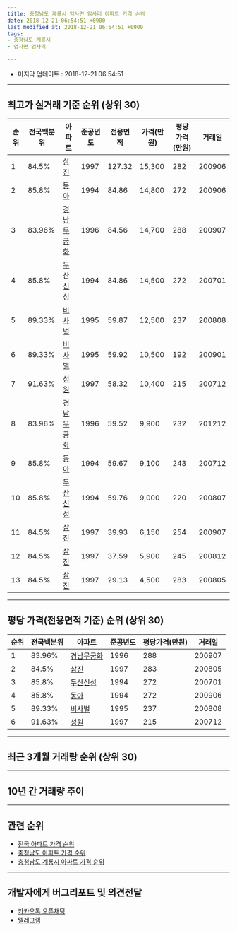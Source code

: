```yaml
---
title: 충청남도 계룡시 엄사면 엄사리 아파트 가격 순위
date: 2018-12-21 06:54:51 +0900
last_modified_at: 2018-12-21 06:54:51 +0900
tags:
- 충청남도 계룡시
- 엄사면 엄사리

---
```


* 마지막 업데이트 : 2018-12-21 06:54:51

---

## 최고가 실거래 기준 순위 (상위 30)


|순위|전국백분위|아파트|준공년도|전용면적|가격(만원)|평당가격(만원)|거래일|
|---|---|---|---|---|---|---|---|
|1|84.5%|[삼진](https://search.naver.com/search.naver?query=%EC%B6%A9%EC%B2%AD%EB%82%A8%EB%8F%84+%EA%B3%84%EB%A3%A1%EC%8B%9C+%EC%97%84%EC%82%AC%EB%A9%B4+%EC%97%84%EC%82%AC%EB%A6%AC+%EC%82%BC%EC%A7%84)|1997|127.32|15,300|282|200906|
|2|85.8%|[동아](https://search.naver.com/search.naver?query=%EC%B6%A9%EC%B2%AD%EB%82%A8%EB%8F%84+%EA%B3%84%EB%A3%A1%EC%8B%9C+%EC%97%84%EC%82%AC%EB%A9%B4+%EC%97%84%EC%82%AC%EB%A6%AC+%EB%8F%99%EC%95%84)|1994|84.86|14,800|272|200906|
|3|83.96%|[경남무궁화](https://search.naver.com/search.naver?query=%EC%B6%A9%EC%B2%AD%EB%82%A8%EB%8F%84+%EA%B3%84%EB%A3%A1%EC%8B%9C+%EC%97%84%EC%82%AC%EB%A9%B4+%EC%97%84%EC%82%AC%EB%A6%AC+%EA%B2%BD%EB%82%A8%EB%AC%B4%EA%B6%81%ED%99%94)|1996|84.56|14,700|288|200907|
|4|85.8%|[두산신성](https://search.naver.com/search.naver?query=%EC%B6%A9%EC%B2%AD%EB%82%A8%EB%8F%84+%EA%B3%84%EB%A3%A1%EC%8B%9C+%EC%97%84%EC%82%AC%EB%A9%B4+%EC%97%84%EC%82%AC%EB%A6%AC+%EB%91%90%EC%82%B0%EC%8B%A0%EC%84%B1)|1994|84.86|14,500|272|200701|
|5|89.33%|[비사벌](https://search.naver.com/search.naver?query=%EC%B6%A9%EC%B2%AD%EB%82%A8%EB%8F%84+%EA%B3%84%EB%A3%A1%EC%8B%9C+%EC%97%84%EC%82%AC%EB%A9%B4+%EC%97%84%EC%82%AC%EB%A6%AC+%EB%B9%84%EC%82%AC%EB%B2%8C)|1995|59.87|12,500|237|200808|
|6|89.33%|[비사벌](https://search.naver.com/search.naver?query=%EC%B6%A9%EC%B2%AD%EB%82%A8%EB%8F%84+%EA%B3%84%EB%A3%A1%EC%8B%9C+%EC%97%84%EC%82%AC%EB%A9%B4+%EC%97%84%EC%82%AC%EB%A6%AC+%EB%B9%84%EC%82%AC%EB%B2%8C)|1995|59.92|10,500|192|200901|
|7|91.63%|[성원](https://search.naver.com/search.naver?query=%EC%B6%A9%EC%B2%AD%EB%82%A8%EB%8F%84+%EA%B3%84%EB%A3%A1%EC%8B%9C+%EC%97%84%EC%82%AC%EB%A9%B4+%EC%97%84%EC%82%AC%EB%A6%AC+%EC%84%B1%EC%9B%90)|1997|58.32|10,400|215|200712|
|8|83.96%|[경남무궁화](https://search.naver.com/search.naver?query=%EC%B6%A9%EC%B2%AD%EB%82%A8%EB%8F%84+%EA%B3%84%EB%A3%A1%EC%8B%9C+%EC%97%84%EC%82%AC%EB%A9%B4+%EC%97%84%EC%82%AC%EB%A6%AC+%EA%B2%BD%EB%82%A8%EB%AC%B4%EA%B6%81%ED%99%94)|1996|59.52|9,900|232|201212|
|9|85.8%|[동아](https://search.naver.com/search.naver?query=%EC%B6%A9%EC%B2%AD%EB%82%A8%EB%8F%84+%EA%B3%84%EB%A3%A1%EC%8B%9C+%EC%97%84%EC%82%AC%EB%A9%B4+%EC%97%84%EC%82%AC%EB%A6%AC+%EB%8F%99%EC%95%84)|1994|59.67|9,100|243|200712|
|10|85.8%|[두산신성](https://search.naver.com/search.naver?query=%EC%B6%A9%EC%B2%AD%EB%82%A8%EB%8F%84+%EA%B3%84%EB%A3%A1%EC%8B%9C+%EC%97%84%EC%82%AC%EB%A9%B4+%EC%97%84%EC%82%AC%EB%A6%AC+%EB%91%90%EC%82%B0%EC%8B%A0%EC%84%B1)|1994|59.76|9,000|220|200807|
|11|84.5%|[삼진](https://search.naver.com/search.naver?query=%EC%B6%A9%EC%B2%AD%EB%82%A8%EB%8F%84+%EA%B3%84%EB%A3%A1%EC%8B%9C+%EC%97%84%EC%82%AC%EB%A9%B4+%EC%97%84%EC%82%AC%EB%A6%AC+%EC%82%BC%EC%A7%84)|1997|39.93|6,150|254|200907|
|12|84.5%|[삼진](https://search.naver.com/search.naver?query=%EC%B6%A9%EC%B2%AD%EB%82%A8%EB%8F%84+%EA%B3%84%EB%A3%A1%EC%8B%9C+%EC%97%84%EC%82%AC%EB%A9%B4+%EC%97%84%EC%82%AC%EB%A6%AC+%EC%82%BC%EC%A7%84)|1997|37.59|5,900|245|200812|
|13|84.5%|[삼진](https://search.naver.com/search.naver?query=%EC%B6%A9%EC%B2%AD%EB%82%A8%EB%8F%84+%EA%B3%84%EB%A3%A1%EC%8B%9C+%EC%97%84%EC%82%AC%EB%A9%B4+%EC%97%84%EC%82%AC%EB%A6%AC+%EC%82%BC%EC%A7%84)|1997|29.13|4,500|283|200805|


---

## 평당 가격(전용면적 기준) 순위 (상위 30)


|순위|전국백분위|아파트|준공년도|평당가격(만원)|거래일|
|---|---|---|---|---|---|
|1|83.96%|[경남무궁화](https://search.naver.com/search.naver?query=%EC%B6%A9%EC%B2%AD%EB%82%A8%EB%8F%84+%EA%B3%84%EB%A3%A1%EC%8B%9C+%EC%97%84%EC%82%AC%EB%A9%B4+%EC%97%84%EC%82%AC%EB%A6%AC+%EA%B2%BD%EB%82%A8%EB%AC%B4%EA%B6%81%ED%99%94)|1996|288|200907|
|2|84.5%|[삼진](https://search.naver.com/search.naver?query=%EC%B6%A9%EC%B2%AD%EB%82%A8%EB%8F%84+%EA%B3%84%EB%A3%A1%EC%8B%9C+%EC%97%84%EC%82%AC%EB%A9%B4+%EC%97%84%EC%82%AC%EB%A6%AC+%EC%82%BC%EC%A7%84)|1997|283|200805|
|3|85.8%|[두산신성](https://search.naver.com/search.naver?query=%EC%B6%A9%EC%B2%AD%EB%82%A8%EB%8F%84+%EA%B3%84%EB%A3%A1%EC%8B%9C+%EC%97%84%EC%82%AC%EB%A9%B4+%EC%97%84%EC%82%AC%EB%A6%AC+%EB%91%90%EC%82%B0%EC%8B%A0%EC%84%B1)|1994|272|200701|
|4|85.8%|[동아](https://search.naver.com/search.naver?query=%EC%B6%A9%EC%B2%AD%EB%82%A8%EB%8F%84+%EA%B3%84%EB%A3%A1%EC%8B%9C+%EC%97%84%EC%82%AC%EB%A9%B4+%EC%97%84%EC%82%AC%EB%A6%AC+%EB%8F%99%EC%95%84)|1994|272|200906|
|5|89.33%|[비사벌](https://search.naver.com/search.naver?query=%EC%B6%A9%EC%B2%AD%EB%82%A8%EB%8F%84+%EA%B3%84%EB%A3%A1%EC%8B%9C+%EC%97%84%EC%82%AC%EB%A9%B4+%EC%97%84%EC%82%AC%EB%A6%AC+%EB%B9%84%EC%82%AC%EB%B2%8C)|1995|237|200808|
|6|91.63%|[성원](https://search.naver.com/search.naver?query=%EC%B6%A9%EC%B2%AD%EB%82%A8%EB%8F%84+%EA%B3%84%EB%A3%A1%EC%8B%9C+%EC%97%84%EC%82%AC%EB%A9%B4+%EC%97%84%EC%82%AC%EB%A6%AC+%EC%84%B1%EC%9B%90)|1997|215|200712|


---

## 최근 3개월 거래량 순위 (상위 30)


<div style="width:100%;">
    <canvas id="deal_count_ranking" height="250"></canvas>
</div>


<script>
new Chart(document.getElementById("deal_count_ranking"), {
    type: 'horizontalBar',
    data: {
        labels: ['성원', '삼진', '비사벌', '두산신성', '경남무궁화', '동아'],
        datasets: [{
            label: '실거래 수',
            data: [17, 11, 5, 5, 4, 3],
            borderColor: "rgba(255, 0, 128, 1)",
            backgroundColor: "rgba(255, 0, 128, 0.5)",
            fill: false,
        }]
    },
    options: {
        responsive: true,
        title: {
            display: true,
            text: '최근 3개월 거래량 순위'
        },
        tooltips: {
            mode: 'index',
            intersect: false,
            callbacks: {
                title: function(tooltipItems, data) {
                    return "실거래 수:";
                },
                label: function(tooltipItem, data) {
                    return data.labels[tooltipItem.index] + ": " + tooltipItem.xLabel;
                }
            }
        },
        hover: {
            mode: 'nearest',
            intersect: true
        },
        scales: {
            xAxes: [{
                display: true,
                scaleLabel: {
                    display: true,
                    labelString: '실거래 수'
                },
                ticks: {
                    suggestedMin: 0,
                }
            }],
            yAxes: [{
                display: true,
                ticks: {
                    autoSkip: false,
                    callback: function(value, index, values) {
                        if (value.length > 15)
                            return value.substr(0, 13) + "...";
                        else
                            return value;
                    }
                },
                scaleLabel: {
                    display: false,
                }
            }]
        }
    }
});

</script>


---

## 10년 간 거래량 추이


<div style="width:100%;">
    <canvas id="deal_progress" height="250"></canvas>
</div>

<script>
new Chart(document.getElementById("deal_progress"), {
    type: 'line',
    data: {
        labels: ['200812','200901','200902','200903','200904','200905','200906','200907','200908','200909','200910','200911','200912','201001','201002','201003','201004','201005','201006','201007','201008','201009','201010','201011','201012','201101','201102','201103','201104','201105','201106','201107','201108','201109','201110','201111','201112','201201','201202','201203','201204','201205','201206','201207','201208','201209','201210','201211','201212','201301','201302','201303','201304','201305','201306','201307','201308','201309','201310','201311','201312','201401','201402','201403','201404','201405','201406','201407','201408','201409','201410','201411','201412','201501','201502','201503','201504','201505','201506','201507','201508','201509','201510','201511','201512','201601','201602','201603','201604','201605','201606','201607','201608','201609','201610','201611','201612','201701','201702','201703','201704','201705','201706','201707','201708','201709','201710','201711','201712','201801','201802','201803','201804','201805','201806','201807','201808','201809','201810','201811','201812'],
        datasets: [{
            label: '실거래 수',
            pointRadius: 1,
            data: [23, 22, 34, 45, 43, 20, 45, 62, 61, 46, 41, 55, 59, 64, 45, 43, 36, 38, 44, 39, 34, 25, 52, 40, 40, 51, 47, 55, 36, 22, 31, 34, 28, 28, 37, 39, 65, 22, 19, 24, 21, 17, 16, 20, 17, 20, 36, 41, 33, 20, 32, 37, 32, 25, 50, 13, 10, 19, 31, 41, 49, 43, 45, 48, 35, 21, 27, 21, 26, 17, 25, 23, 25, 29, 17, 35, 21, 22, 26, 33, 32, 30, 32, 30, 31, 17, 22, 34, 22, 16, 17, 26, 29, 28, 77, 30, 28, 20, 37, 24, 38, 23, 29, 23, 23, 12, 16, 34, 27, 25, 18, 40, 25, 34, 18, 17, 18, 18, 27, 13, 5],
            borderColor: "rgba(255, 201, 14, 1)",
            backgroundColor: "rgba(255, 201, 14, 0.5)",
            fill: true,
        }]
    },
    options: {
        responsive: true,
        title: {
            display: true,
            text: '10년간 거래량 추이'
        },
        tooltips: {
            mode: 'index',
            intersect: false,
        },
        hover: {
            mode: 'nearest',
            intersect: true
        },
        scales: {
            xAxes: [{
                display: true,
                scaleLabel: {
                    display: true,
                    labelString: '년/월'
                }
            }],
            yAxes: [{
                display: true,
                ticks: {
                    suggestedMin: 0,
                },
                scaleLabel: {
                    display: true,
                    labelString: '실거래 수'
                }
            }]
        }
    }
});

</script>


---

## 관련 순위

- [전국 아파트 가격 순위](https://inasie.github.io/apt-ranking/전국)
- [충청남도 아파트 가격 순위](https://inasie.github.io/apt-ranking/충청남도)
- [충청남도 계룡시 아파트 가격 순위](https://inasie.github.io/apt-ranking/충청남도-계룡시)


---

## 개발자에게 버그리포트 및 의견전달

- [카카오톡 오픈채팅](https://open.kakao.com/o/gLJUAP4)
- [텔레그램](https://t.me/inasie)

